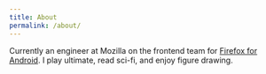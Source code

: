 ```yaml
---
title: About
permalink: /about/
---
```

Currently an engineer at Mozilla on the frontend team for [Firefox for Android](https://play.google.com/store/apps/details?id=org.mozilla.firefox). I play ultimate, read sci-fi, and enjoy figure drawing.

<span class="contacticon center">
	<a href="mailto:{{site.email}}"><i class="fa fa-envelope-square"></i></a>
	<a href="https://github.com/{{site.github_username}}"><i class="fa fa-github-square"></i></a>
  <a href="https://facebook.com/{{site.facebook_username}}"><i class="fa fa-facebook-square"></i></a>
</span>
